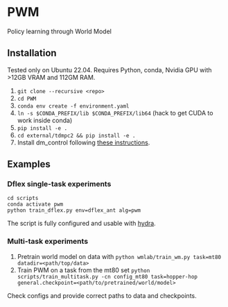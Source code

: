 # PWM
Policy learning through World Model

## Installation

Tested only on Ubuntu 22.04. Requires Python, conda, Nvidia GPU with >12GB VRAM and 112GM RAM.

1. `git clone --recursive <repo>`
2. `cd PWM`
3. `conda env create -f environment.yaml`
4. `ln -s $CONDA_PREFIX/lib $CONDA_PREFIX/lib64` (hack to get CUDA to work inside conda)
5. `pip install -e .`
6. `cd external/tdmpc2 && pip install -e .`
7. Install dm_control following [these instructions](https://github.com/nicklashansen/tdmpc2).

## Examples

### Dflex single-task experiments

```
cd scripts
conda activate pwm
python train_dflex.py env=dflex_ant alg=pwm
```

The script is fully configured and usable with [hydra](https://hydra.cc/docs/intro/).

### Multi-task experiments

1. Pretrain world model on data with `python wmlab/train_wm.py task=mt80 datadir=<path/top/data>`
2. Train PWM on a task from the mt80 set `python scripts/train_multitask.py -cn config_mt80 task=hopper-hop general.checkpoint=<path/to/pretrained/world/model>`

Check configs and provide correct paths to data and checkpoints.

